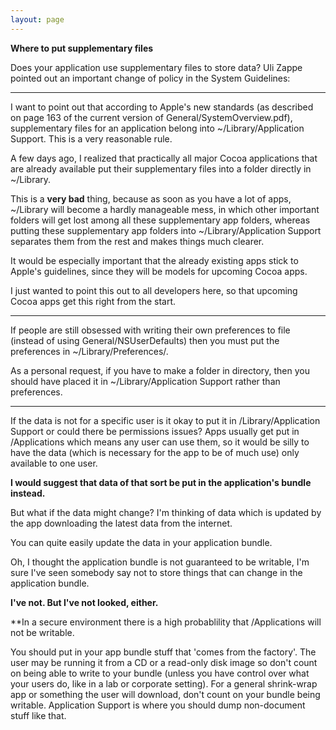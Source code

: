 ```yaml
---
layout: page
---
```




**Where to put supplementary files**

Does your application use supplementary files to store data? Uli Zappe pointed out an important change of policy in the System Guidelines:

----

I want to point out that according to Apple's new standards (as described on page 163 of the current version of General/SystemOverview.pdf), supplementary files for an application belong into ~/Library/Application Support. This is a very reasonable rule.

A few days ago, I realized that practically all major Cocoa applications that are already available put their supplementary files into a folder directly in ~/Library.

This is a **very bad** thing, because as soon as you have a lot of apps, ~/Library will become a hardly manageable mess, in which other important folders will get lost among all these supplementary app folders, whereas putting these supplementary app folders into ~/Library/Application Support separates them from the rest and makes things much clearer.

It would be especially important that the already existing apps stick to Apple's guidelines, since they will be models for upcoming Cocoa apps.

I just wanted to point this out to all developers here, so that upcoming Cocoa apps get this right from the start.

----

If people are still obsessed with writing their own preferences to file (instead of using General/NSUserDefaults) then you must put the preferences in ~/Library/Preferences/.

As a personal request, if you have to make a folder in directory, then you should have placed it in ~/Library/Application Support rather than preferences.

----

If the data is not for a specific user is it okay to put it in /Library/Application Support or could there be permissions issues? Apps usually get put in /Applications which means any user can use them, so it would be silly to have the data (which is necessary for the app to be of much use) only available to one user. 

**I would suggest that data of that sort be put in the application's bundle instead.**

But what if the data might change? I'm thinking of data which is updated by the app downloading the latest data from the internet.

You can quite easily update the data in your application bundle.

Oh, I thought the application bundle is not guaranteed to be writable, I'm sure I've seen somebody say not to store things that can change in the application bundle.

**I've not. But I've not looked, either.**

**In a secure environment there is a high probablility that /Applications will not be writable.

You should put in your app bundle stuff that 'comes from the factory'. The user may be running it from a CD or a read-only disk image so don't count on being able to write to your bundle (unless you have control over what your users do, like in a lab or corporate setting). For a general shrink-wrap app or something the user will download, don't count on your bundle being writable.  Application Support is where you should dump non-document stuff like that.